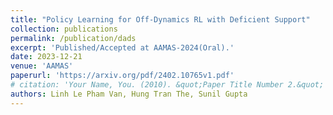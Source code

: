 ```yaml
---
title: "Policy Learning for Off-Dynamics RL with Deficient Support"
collection: publications
permalink: /publication/dads
excerpt: 'Published/Accepted at AAMAS-2024(Oral).'
date: 2023-12-21
venue: 'AAMAS'
paperurl: 'https://arxiv.org/pdf/2402.10765v1.pdf'
# citation: 'Your Name, You. (2010). &quot;Paper Title Number 2.&quot; <i>Journal 1</i>. 1(2).'
authors: Linh Le Pham Van, Hung Tran The, Sunil Gupta
---
```


<!-- [](https://repository.vnu.edu.vn/bitstream/VNU_123/137784/1/2020_KY_Node-aware_convolution.pdf) -->